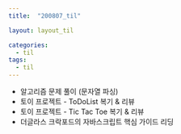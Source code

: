 ```yaml
---
title:  "200807_til"

layout: layout_til

categories:
  - til
tags:
  - til
---
```

 - 알고리즘 문제 풀이 (문자열 파싱)
 - 토이 프로젝트 - ToDoList 복기 & 리뷰
 - 토이 프로젝트 - Tic Tac Toe 복기 & 리뷰
 - 더글라스 크락포드의 자바스크립트 핵심 가이드 리딩
